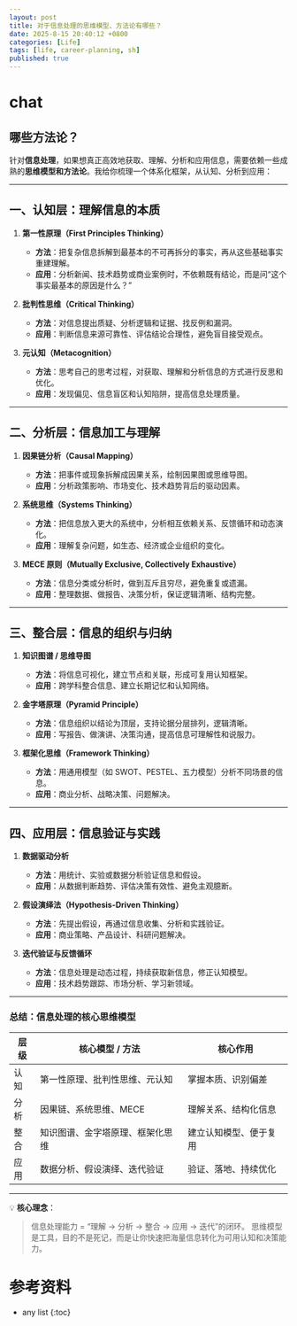 ```yaml
---
layout: post
title: 对于信息处理的思维模型、方法论有哪些？
date: 2025-8-15 20:40:12 +0800
categories: [Life]
tags: [life, career-planning, sh]
published: true
---
```




# chat

## 哪些方法论？

针对**信息处理**，如果想真正高效地获取、理解、分析和应用信息，需要依赖一些成熟的**思维模型和方法论**。我给你梳理一个体系化框架，从认知、分析到应用：

---

## **一、认知层：理解信息的本质**

1. **第一性原理（First Principles Thinking）**

   * **方法**：把复杂信息拆解到最基本的不可再拆分的事实，再从这些基础事实重建理解。
   * **应用**：分析新闻、技术趋势或商业案例时，不依赖既有结论，而是问“这个事实最基本的原因是什么？”

2. **批判性思维（Critical Thinking）**

   * **方法**：对信息提出质疑、分析逻辑和证据、找反例和漏洞。
   * **应用**：判断信息来源可靠性、评估结论合理性，避免盲目接受观点。

3. **元认知（Metacognition）**

   * **方法**：思考自己的思考过程，对获取、理解和分析信息的方式进行反思和优化。
   * **应用**：发现偏见、信息盲区和认知陷阱，提高信息处理质量。

---

## **二、分析层：信息加工与理解**

1. **因果链分析（Causal Mapping）**

   * **方法**：把事件或现象拆解成因果关系，绘制因果图或思维导图。
   * **应用**：分析政策影响、市场变化、技术趋势背后的驱动因素。

2. **系统思维（Systems Thinking）**

   * **方法**：把信息放入更大的系统中，分析相互依赖关系、反馈循环和动态演化。
   * **应用**：理解复杂问题，如生态、经济或企业组织的变化。

3. **MECE 原则（Mutually Exclusive, Collectively Exhaustive）**

   * **方法**：信息分类或分析时，做到互斥且穷尽，避免重复或遗漏。
   * **应用**：整理数据、做报告、决策分析，保证逻辑清晰、结构完整。

---

## **三、整合层：信息的组织与归纳**

1. **知识图谱 / 思维导图**

   * **方法**：将信息可视化，建立节点和关联，形成可复用认知框架。
   * **应用**：跨学科整合信息、建立长期记忆和认知网络。

2. **金字塔原理（Pyramid Principle）**

   * **方法**：信息组织以结论为顶层，支持论据分层排列，逻辑清晰。
   * **应用**：写报告、做演讲、决策沟通，提高信息可理解性和说服力。

3. **框架化思维（Framework Thinking）**

   * **方法**：用通用模型（如 SWOT、PESTEL、五力模型）分析不同场景的信息。
   * **应用**：商业分析、战略决策、问题解决。

---

## **四、应用层：信息验证与实践**

1. **数据驱动分析**

   * **方法**：用统计、实验或数据分析验证信息和假设。
   * **应用**：从数据判断趋势、评估决策有效性、避免主观臆断。

2. **假设演绎法（Hypothesis-Driven Thinking）**

   * **方法**：先提出假设，再通过信息收集、分析和实践验证。
   * **应用**：商业策略、产品设计、科研问题解决。

3. **迭代验证与反馈循环**

   * **方法**：信息处理是动态过程，持续获取新信息，修正认知模型。
   * **应用**：技术趋势跟踪、市场分析、学习新领域。

---

### **总结：信息处理的核心思维模型**

| 层级 | 核心模型 / 方法        | 核心作用        |
| -- | ---------------- | ----------- |
| 认知 | 第一性原理、批判性思维、元认知  | 掌握本质、识别偏差   |
| 分析 | 因果链、系统思维、MECE    | 理解关系、结构化信息  |
| 整合 | 知识图谱、金字塔原理、框架化思维 | 建立认知模型、便于复用 |
| 应用 | 数据分析、假设演绎、迭代验证   | 验证、落地、持续优化  |

---

💡 **核心理念**：

> 信息处理能力 = “理解 → 分析 → 整合 → 应用 → 迭代”的闭环。
> 思维模型是工具，目的不是死记，而是让你快速把海量信息转化为可用认知和决策能力。


# 参考资料

* any list
{:toc}